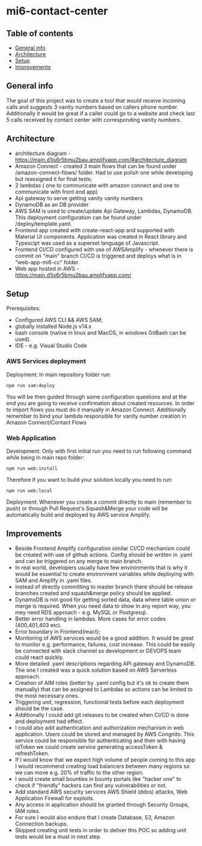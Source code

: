 # mi6-contact-center


## Table of contents
* [General info](#general-info)
* [Architecture](#architecture)
* [Setup](#setup)
* [Improvements](#improvements)

## General info
The goal of this project was to create a tool that would receive incoming calls and suggests 3 vanity numbers based on callers phone number. Additionally it would be great if a caller could go to a website and check last 5 calls received by contact center with corresponding vanity numbers.

## Architecture
* architecture diagram - https://main.d1js6r5bmu2bau.amplifyapp.com/#architecture_diagram
* Amazon Connect - created 3 main flows that can be found under /amazon-connect-flows/ folder. Had to use polish one while developing but reassigned it for final tests;
* 2 lambdas ( one to communicate with amazon connect and one to communicate with front end app)
* Api gateway to serve getting vanity vanity numbers
* DynamoDB as an DB provider
* AWS SAM is used to create/update Api Gateway, Lambdas, DynamoDB. This deployment configuration can be found under /deploy/template.yaml.
* Frontend app created with create-react-app and supported with Material UI components. Application was created in React library and Typescipt was used as a superset language of Javascript.
* Frontend CI/CD configured with use of AWSAmplify - whenever there is commit on "main" branch CI/CD is triggered and deploys what is in "web-app-mi6-cc" folder.
* Web app hosted in AWS - https://main.d1js6r5bmu2bau.amplifyapp.com/

## Setup
Prerequisites:
* Configured AWS CLI && AWS SAM;
* globally installed Node.js v14.x
* bash console (native in linux and MacOS, in windows GitBash can be used).
* IDE - e.g. Visual Studio Code

### AWS Services deployment
Deployment:
In main repository folder run:
```
npm run sam:deploy
```
You will be then guided through some configuration questions and at the end you are going to receive confirmation about created resources.
In order to import flows you must do it manually in Amazon Connect. Additionally remember to bind your lambda responsible for vanity number creation in Amazon Connect/Contact Flows

### Web Application
Development:
Only with first initial run you need to run following command while being in main repo folder:
```
npm run web:install
```
Therefore if you want to build your solution locally you need to run:
```
npm run web:local
```
Deployment:
Whenever you create a commit directly to main (remember to push) or through Pull Request's Squash&Merge your code will be automatically build and deployed by AWS service Amplify.


## Improvements
* Beside Frontend Amplify configuration similar CI/CD mechanism could be created with use of github actions. Config should be written in .yaml and can be triggered on any merge to main branch.
* In real world, developers usually have few environments that is why it would be essential to create environment variables while deploying with SAM and Amplify in .yaml files.
* Instead of directly committing to master branch there should be release branches created and squash&merge policy should be applied.
* DynamoDB is not good for getting sorted data, data where table union or merge is required. When you need data to show in any report way, you mey need RDS approach - e.g. MySQL or Postgresql.
* Better error handling in lambdas. More cases for error codes (400,401,403 etc).
* Error boundary in Frontend(react);
* Monitoring of AWS services would be a good addition. It would be great to monitor e.g. performance, failures, cost increase. This could be easily be connected with slack channel so development or DEVOPS team could react quickly.
* More detailed .yaml descriptions regarding API gateway and DynamoDB. The one I created was a quick solution based on AWS Serverless approach.
* Creation of AIM roles (better by .yaml config but it's ok to create them manually) that can be assigned to Lambdas so actions can be limited to the most necessary ones. 
* Triggering unit, regression, functional tests before each deployment should be the case.
* Additionally I could add git releases to be created when CI/CD is done and deployment had effect.
* I could also add authentication and authorization mechanism in web application. Users could be stored and managed by AWS Congnito. This service could be responsible for authenticating and then with having idToken we could create service generating accessToken & refreshToken.
* If I would know that we expect high volume of people coming to this app I would recommend creating load balancers between many regions so we can move e.g. 20% of traffic to the other region. 
* I would create small bounties in bounty portals like "hacker one" to check if "friendly" hackers can find any vulnerabilities or not. 
* Add standard AWS security services AWS Shield (ddos) attacks, Web Application Firewall for exploits.
* Any access in application should be granted through Security Groups, IAM roles.
* For sure I would also endure that I create Database, S3, Amazon Connection backups.
* Skipped creating unit tests in order to deliver this POC so adding unit tests would be a must in next step.